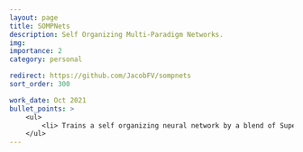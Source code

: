 ```yaml
---
layout: page
title: SOMPNets
description: Self Organizing Multi-Paradigm Networks. 
img: 
importance: 2
category: personal

redirect: https://github.com/JacobFV/sompnets
sort_order: 300

work_date: Oct 2021
bullet_points: >
    <ul>
        <li> Trains a self organizing neural network by a blend of Supervised, self-supervised, unsupervised, and reinforcement learning </li>
    </ul>
---
```

